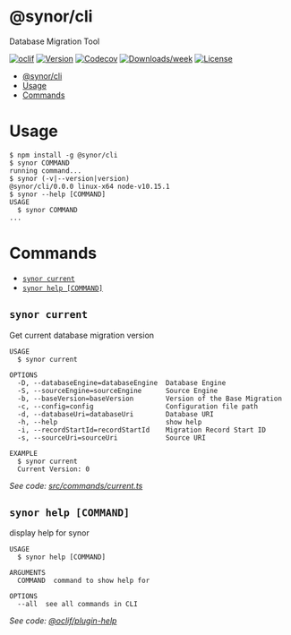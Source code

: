 # @synor/cli

Database Migration Tool

[![oclif](https://img.shields.io/badge/cli-oclif-brightgreen.svg)](https://oclif.io)
[![Version](https://img.shields.io/npm/v/@synor/cli.svg)](https://npmjs.org/package/@synor/cli)
[![Codecov](https://codecov.io/gh/Synor/cli/branch/master/graph/badge.svg)](https://codecov.io/gh/Synor/cli)
[![Downloads/week](https://img.shields.io/npm/dw/@synor/cli.svg)](https://npmjs.org/package/@synor/cli)
[![License](https://img.shields.io/npm/l/@synor/cli.svg)](https://github.com/Synor/cli/blob/master/package.json)

<!-- toc -->

- [@synor/cli](#synorcli)
- [Usage](#usage)
- [Commands](#commands)
  <!-- tocstop -->

# Usage

<!-- usage -->

```sh-session
$ npm install -g @synor/cli
$ synor COMMAND
running command...
$ synor (-v|--version|version)
@synor/cli/0.0.0 linux-x64 node-v10.15.1
$ synor --help [COMMAND]
USAGE
  $ synor COMMAND
...
```

<!-- usagestop -->

# Commands

<!-- commands -->

- [`synor current`](#synor-current)
- [`synor help [COMMAND]`](#synor-help-command)

## `synor current`

Get current database migration version

```
USAGE
  $ synor current

OPTIONS
  -D, --databaseEngine=databaseEngine  Database Engine
  -S, --sourceEngine=sourceEngine      Source Engine
  -b, --baseVersion=baseVersion        Version of the Base Migration
  -c, --config=config                  Configuration file path
  -d, --databaseUri=databaseUri        Database URI
  -h, --help                           show help
  -i, --recordStartId=recordStartId    Migration Record Start ID
  -s, --sourceUri=sourceUri            Source URI

EXAMPLE
  $ synor current
  Current Version: 0
```

_See code: [src/commands/current.ts](https://github.com/Synor/cli/blob/v0.0.0/src/commands/current.ts)_

## `synor help [COMMAND]`

display help for synor

```
USAGE
  $ synor help [COMMAND]

ARGUMENTS
  COMMAND  command to show help for

OPTIONS
  --all  see all commands in CLI
```

_See code: [@oclif/plugin-help](https://github.com/oclif/plugin-help/blob/v2.2.2/src/commands/help.ts)_

<!-- commandsstop -->
